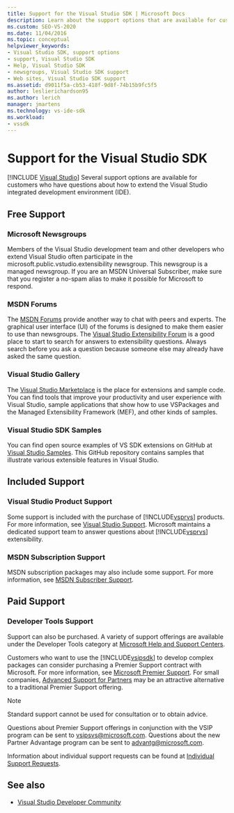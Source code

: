 ```yaml
---
title: Support for the Visual Studio SDK | Microsoft Docs
description: Learn about the support options that are available for customers about how to extend the Visual Studio IDE.
ms.custom: SEO-VS-2020
ms.date: 11/04/2016
ms.topic: conceptual
helpviewer_keywords:
- Visual Studio SDK, support options
- support, Visual Studio SDK
- Help, Visual Studio SDK
- newsgroups, Visual Studio SDK support
- Web sites, Visual Studio SDK support
ms.assetid: d9011f5a-cb53-418f-9d8f-74b15b9fc5f5
author: leslierichardson95
ms.author: lerich
manager: jmartens
ms.technology: vs-ide-sdk
ms.workload:
- vssdk
---
```

# Support for the Visual Studio SDK

 [!INCLUDE [Visual Studio](~/includes/applies-to-version/vs-windows-only.md)]
Several support options are available for customers who have questions about how to extend the Visual Studio integrated development environment (IDE).

## Free Support

### Microsoft Newsgroups
 Members of the Visual Studio development team and other developers who extend Visual Studio often participate in the microsoft.public.vstudio.extensibility newsgroup. This newsgroup is a managed newsgroup. If you are an MSDN Universal Subscriber, make sure that you register a no-spam alias to make it possible for Microsoft to respond.

### MSDN Forums
 The [MSDN Forums](https://social.msdn.microsoft.com/Forums/en-US/home) provide another way to chat with peers and experts. The graphical user interface (UI) of the forums is designed to make them easier to use than newsgroups. The [Visual Studio Extensibility Forum](/azure/devops/integrate/index?view=azure-devops&viewFallbackFrom=vsts&preserve-view=true) is a good place to start to search for answers to extensibility questions. Always search before you ask a question because someone else may already have asked the same question.

### Visual Studio Gallery
 The [Visual Studio Marketplace](https://marketplace.visualstudio.com/) is the place for extensions and sample code. You can find tools that improve your productivity and user experience with Visual Studio, sample applications that show how to use VSPackages and the Managed Extensibility Framework (MEF), and other kinds of samples.

### Visual Studio SDK Samples

You can find open source examples of VS SDK extensions on GitHub at [Visual Studio Samples](https://github.com/Microsoft/VSSDK-Extensibility-Samples). This GitHub repository contains samples that illustrate various extensible features in Visual Studio.

## Included Support

### Visual Studio Product Support
 Some support is included with the purchase of [!INCLUDE[vsprvs](../code-quality/includes/vsprvs_md.md)] products. For more information, see [Visual Studio Support](https://msdn.microsoft.com/vstudio/cc136615.aspx). Microsoft maintains a dedicated support team to answer questions about [!INCLUDE[vsprvs](../code-quality/includes/vsprvs_md.md)] extensibility.

### MSDN Subscription Support
 MSDN subscription packages may also include some support. For more information, see [MSDN Subscriber Support](https://msdn.microsoft.com/subscriptions/aa718661.aspx).

## Paid Support

### Developer Tools Support

Support can also be purchased. A variety of support offerings are available under the Developer Tools category at [Microsoft Help and Support Centers](https://support.microsoft.com/supportforbusiness/productselection?fltadd=sps-business-1&sapId=4fd4947b-15ea-ce01-080f-97f2ca3c76e8).

Customers who want to use the [!INCLUDE[vsipsdk](../extensibility/includes/vsipsdk_md.md)] to develop complex packages can consider purchasing a Premier Support contract with Microsoft. For more information, see [Microsoft Premier Support](https://support.microsoft.com/premier). For small companies, [Advanced Support for Partners](https://partner.microsoft.com/support/advanced-cloud-support) may be an attractive alternative to a traditional Premier Support offering.

> [!NOTE]
> Standard support cannot be used for consultation or to obtain advice.

Questions about Premier Support offerings in conjunction with the VSIP program can be sent to [vsipsvs@microsoft.com](mailto:vsipsvs@microsoft.com). Questions about the new Partner Advantage program can be sent to [advantg@microsoft.com](mailto:advantg@microsoft.com).

Information about individual support requests can be found at [Individual Support Requests](https://support.microsoft.com/supportforbusiness/productselection).

## See also

- [Visual Studio Developer Community](https://developercommunity.visualstudio.com/home)

